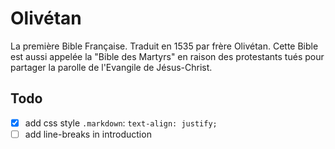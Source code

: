 # Olivétan

La première Bible Française. Traduit en 1535 par frère Olivétan. Cette Bible est aussi appelée la "Bible des Martyrs" en raison des protestants tués pour partager la parolle de l'Evangile de Jésus-Christ.

## Todo

- [x] add css style `.markdown`: `text-align: justify;`
- [ ] add line-breaks in introduction
